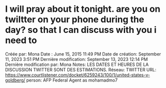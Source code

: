 # I will pray about it tonight. are you on twiltter on your phone during the day? so that I can discuss with you i need to

Créée par: Mona
Date : June 15, 2015 11:49 PM
Date de création: September 11, 2023 3:51 PM
Dernière modification: September 13, 2023 12:14 PM
Dernière modification par: Mona
Notes: LES DATES ET HEURES DE LA DISCUSSION TWITTER SONT DES ESTIMATIONS.
Réseau: TWITTER
URL: https://www.courtlistener.com/docket/6259243/100/1/united-states-v-goldberg/
person: AFP Federal Agent as mohamadmo7